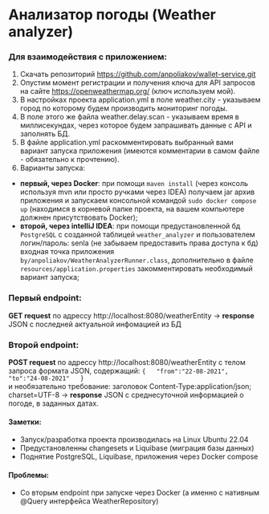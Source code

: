 # Анализатор погоды (Weather analyzer)

### **Для взаимодействия с приложением:**
1. Скачать репозиторий https://github.com/anpoliakov/wallet-service.git
2. Опустим момент регистрации и получения ключа для API запросов на сайте https://openweathermap.org/ (ключ используем мой).
3. В настройках проекта application.yml в поле weather.city - указываем город по которому будем производить мониторинг погоды.
4. В поле этого же файла weather.delay.scan - указываем время в миллисекундах, через которое будем запрашивать данные с API и заполнять БД.
5. В файле application.yml раскомментировать выбранный вами вариант запуска приложения (имеются комментарии в самом файле - обязательно к прочтению).
6. Варианты запуска:  
* **первый, через Docker**: при помощи `maven install` (через консоль используя mvn или просто ручками через IDEA) получаем jar архив приложения и запускаем консольной командой `sudo docker compose up` (находимся в корневой папке проекта, на вашем компьютере должнен присутствовать Docker);   
* **второй, через intelliJ IDEA**: при помощи предустановленной бд `PostgreSQL` с созданной таблицей `weather_analyzer` и пользователем логин/пароль: senla (не забываем предоставить права доступа к бд) входная точка приложения `by/anpoliakov/WeatherAnalyzerRunner.class`, дополнительно в файле `resources/application.properties` закомментировать необходимый вариант запуска;

### Первый endpoint:
**GET request** по адрессу http://localhost:8080/weatherEntity -> **response** JSON с последней актуальной инфомацией из БД
  
### Второй endpoint:
**POST request** по адрессу http://localhost:8080/weatherEntity c телом запроса формата JSON, содержащий:
`{  
 "from":"22-08-2021",   
 "to":"24-08-2021"  
} `  
и необязательно требование: заголовок Content-Type:application/json; charset=UTF-8 -> **response** JSON с среднесуточной информацией о погоде, в заданных датах.

#### Заметки:
* Запуск/разработка проекта производилась на Linux Ubuntu 22.04 
* Предустановленны changesets и Liquibase (миграция базы данных)
* Поднятие PostgreSQL, Liquibase, приложения через Docker compose

#### Проблемы:
* Со вторым endpoint при запуске через Docker (а именно с нативным @Query интерфейса WeatherRepository)
